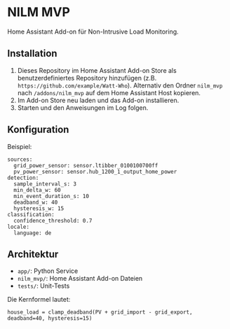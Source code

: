 # NILM MVP

Home Assistant Add-on für Non-Intrusive Load Monitoring.

## Installation
1. Dieses Repository im Home Assistant Add-on Store als benutzerdefiniertes Repository hinzufügen (z.B. `https://github.com/example/Watt-Who`). Alternativ den Ordner `nilm_mvp` nach `/addons/nilm_mvp` auf dem Home Assistant Host kopieren.
2. Im Add-on Store neu laden und das Add-on installieren.
3. Starten und den Anweisungen im Log folgen.

## Konfiguration
Beispiel:

```
sources:
  grid_power_sensor: sensor.ltibber_0100100700ff
  pv_power_sensor: sensor.hub_1200_1_output_home_power
detection:
  sample_interval_s: 3
  min_delta_w: 60
  min_event_duration_s: 10
  deadband_w: 40
  hysteresis_w: 15
classification:
  confidence_threshold: 0.7
locale:
  language: de
```

## Architektur
- `app/`: Python Service
- `nilm_mvp/`: Home Assistant Add-on Dateien
- `tests/`: Unit-Tests

Die Kernformel lautet:

```
house_load = clamp_deadband(PV + grid_import - grid_export, deadband=40, hysteresis=15)
```
